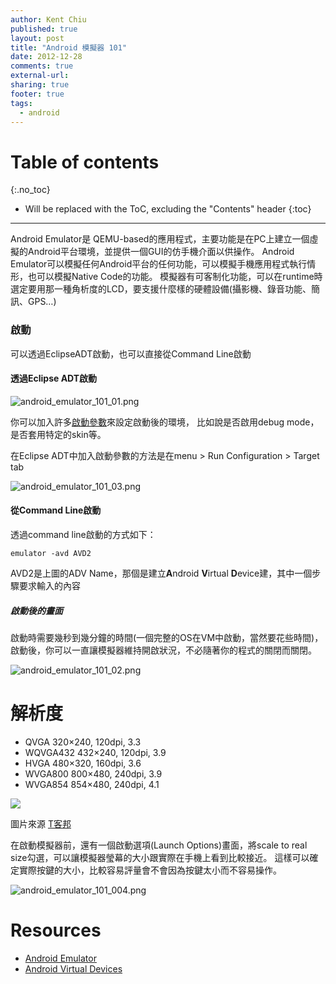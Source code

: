 ```yaml
---
author: Kent Chiu
published: true
layout: post
title: "Android 模擬器 101"
date: 2012-12-28
comments: true
external-url:
sharing: true
footer: true
tags:
  - android
---
```


# Table of contents
{:.no_toc}

* Will be replaced with the ToC, excluding the "Contents" header
{:toc}

----------------------------------------------------------------



Android Emulator是
QEMU-based的應用程式，主要功能是在PC上建立一個虛擬的Android平台環境，並提供一個GUI的仿手機介面以供操作。
Android
Emulator可以模擬任何Android平台的任何功能，可以模擬手機應用程式執行情形，也可以模擬Native
Code的功能。
模擬器有可客制化功能，可以在runtime時選定要用那一種角析度的LCD，要支援什麼樣的硬體設備(攝影機、錄音功能、簡訊、GPS…)

### 啟動

可以透過EclipseADT啟動，也可以直接從Command Line啟動

#### 透過Eclipse ADT啟動

![android_emulator_101_01.png][android_emulator_101_01.png]

你可以加入許多[啟動參數](http://developer.android.com/guide/developing/tools/emulator.html#startup-options "http://developer.android.com/guide/developing/tools/emulator.html#startup-options")來設定啟動後的環境，
比如說是否啟用debug mode，是否套用特定的skin等。

在Eclipse ADT中加入啟動參數的方法是在menu \> Run Configuration \> Target
tab

![android_emulator_101_03.png][android_emulator_101_03.png]

#### 從Command Line啟動

透過command line啟動的方式如下：


```
emulator -avd AVD2

```

AVD2是上圖的ADV Name，那個是建立**A**ndroid **V**irtual
**D**evice建，其中一個步驟要求輸入的內容

##### 啟動後的畫面

啟動時需要幾秒到幾分鐘的時間(一個完整的OS在VM中啟動，當然要花些時間)，啟動後，你可以一直讓模擬器維持開啟狀況，不必隨著你的程式的關閉而關閉。

![android_emulator_101_02.png][android_emulator_101_02.png]

解析度
======

-   QVGA 320×240, 120dpi, 3.3
-   WQVGA432 432×240, 120dpi, 3.9
-   HVGA 480×320, 160dpi, 3.6
-   WVGA800 800×480, 240dpi, 3.9
-   WVGA854 854×480, 240dpi, 4.1

![](http://cdn3.techbang.com.tw/system/images/23074/original/ex_1_wv1.jpg)

圖片來源
[T客邦](http://www.techbang.com.tw/posts/3053-search-text-to-explain-words-wvga-high-resolution-handheld-devices-necessary?utm_source=feedburner&utm_medium=feed&utm_campaign=Feed%3A+techbang+%28T%E5%AE%A2%E9%82%A6+%E6%9C%80%E6%96%B0%E6%96%87%E7%AB%A0%29&utm_content=Google+Reader "http://www.techbang.com.tw/posts/3053-search-text-to-explain-words-wvga-high-resolution-handheld-devices-necessary?utm_source=feedburner&utm_medium=feed&utm_campaign=Feed%3A+techbang+%28T%E5%AE%A2%E9%82%A6+%E6%9C%80%E6%96%B0%E6%96%87%E7%AB%A0%29&utm_content=Google+Reader")

在啟動模擬器前，還有一個啟動選項(Launch Options)畫面，將scale to real
size勾選，可以讓模擬器瑩幕的大小跟實際在手機上看到比較接近。
這樣可以確定實際按鍵的大小，比較容易評量會不會因為按鍵太小而不容易操作。

![android_emulator_101_004.png][android_emulator_101_004.png]

Resources
=========

-   [Android Emulator](http://developer.android.com/guide/developing/tools/emulator.html "http://developer.android.com/guide/developing/tools/emulator.html")
-   [Android Virtual Devices](http://developer.android.com/guide/developing/tools/avd.html "http://developer.android.com/guide/developing/tools/avd.html")


[android_emulator_101_01.png]: http://blog.kent-chiu.com/images/2012-12-28/android_emulator_101_01.png
[android_emulator_101_03.png]: http://blog.kent-chiu.com/images/2012-12-28/android_emulator_101_03.png
[android_emulator_101_02.png]: http://blog.kent-chiu.com/images/2012-12-28/android_emulator_101_02.png
[android_emulator_101_004.png]: http://blog.kent-chiu.com/images/2012-12-28/android_emulator_101_004.png
